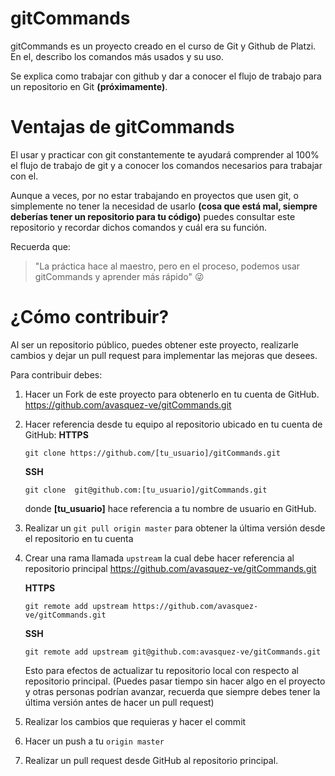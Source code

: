 # gitCommands
gitCommands es un proyecto creado en el curso de Git y Github de Platzi. En el, describo los comandos más usados y su uso.

Se explica como trabajar con github y dar a conocer el flujo de trabajo para un repositorio en Git **(próximamente)**.

# Ventajas de gitCommands
El usar y practicar con git constantemente te ayudará comprender al 100% el flujo de trabajo de git y a conocer los comandos necesarios para trabajar con el.

Aunque a veces, por no estar trabajando en proyectos que usen git, o simplemente no tener la necesidad de usarlo **(cosa que está mal, siempre  deberías tener un repositorio para tu código)** puedes consultar este repositorio y recordar dichos comandos y cuál era su función.

Recuerda que:
> "La práctica hace al maestro, pero en el proceso, podemos usar gitCommands y aprender más rápido" 😜

# ¿Cómo contribuir?
Al ser un repositorio público, puedes obtener este proyecto, realizarle cambios y dejar un pull request para implementar las mejoras que desees.

Para contribuir debes:
1. Hacer un Fork de este proyecto para obtenerlo en tu cuenta de GitHub.  https://github.com/avasquez-ve/gitCommands.git
1. Hacer referencia desde tu equipo al repositorio ubicado en tu cuenta de GitHub:
	**HTTPS**
	```
	git clone https://github.com/[tu_usuario]/gitCommands.git
	```

	**SSH**
	```
	git clone  git@github.com:[tu_usuario]/gitCommands.git
	```
	donde **[tu_usuario]** hace referencia a tu nombre de usuario en GitHub.
1. Realizar un `git pull origin master` para obtener la última versión desde el repositorio en tu cuenta
1. Crear una rama llamada `upstream` la cual debe hacer referencia al repositorio principal https://github.com/avasquez-ve/gitCommands.git

	**HTTPS**
	```
	git remote add upstream https://github.com/avasquez-ve/gitCommands.git
	```

	**SSH**
	```
	git remote add upstream git@github.com:avasquez-ve/gitCommands.git
	```
	Esto para efectos de actualizar tu repositorio local con respecto al repositorio principal. (Puedes pasar tiempo sin hacer algo en el proyecto y otras personas podrían avanzar, recuerda que siempre debes tener la última versión antes de hacer un pull request)
1. Realizar los cambios que requieras y hacer el commit
1. Hacer un push a tu `origin master` 
1. Realizar un pull request desde GitHub al repositorio principal.
